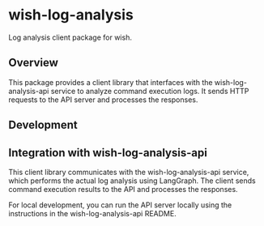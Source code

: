 # wish-log-analysis

Log analysis client package for wish.

## Overview

This package provides a client library that interfaces with the wish-log-analysis-api service to analyze command execution logs. It sends HTTP requests to the API server and processes the responses.

## Development

## Integration with wish-log-analysis-api

This client library communicates with the wish-log-analysis-api service, which performs the actual log analysis using LangGraph. The client sends command execution results to the API and processes the responses.

For local development, you can run the API server locally using the instructions in the wish-log-analysis-api README.
